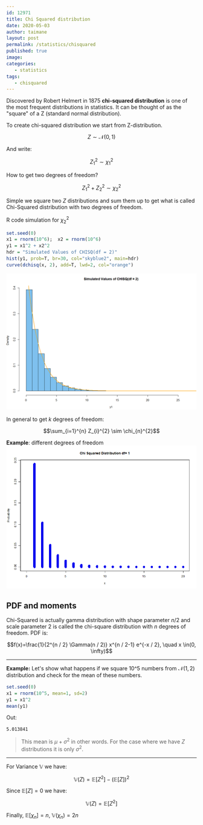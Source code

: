 ```yaml
---
id: 12971
title: Chi Squared distribution
date: 2020-05-03
author: taimane
layout: post
permalink: /statistics/chisquared
published: true
image: 
categories: 
   - statistics
tags:
   - chisquared
---
```

<script type="text/x-mathjax-config">
    MathJax.Hub.Config({
      tex2jax: {
        skipTags: ['script', 'noscript', 'style', 'textarea', 'pre'],
        inlineMath: [['$','$']]
      }
    });
</script>
<script src="https://cdn.mathjax.org/mathjax/latest/MathJax.js?config=TeX-AMS-MML_HTMLorMML" type="text/javascript"></script>

Discovered by Robert Helmert in 1875 **chi-squared distribution** is one of the most frequent distributions in statistics. It can be thought of as the "square" of a Z (standard normal distribution).

To create chi-squared distribution we start from Z-distribution.

$$Z \sim \mathcal N(0,1)$$

And write:

$$Z_1^2 \sim \chi_1^2$$

How to get two degrees of freedom?

$$ Z_1^2 + Z_2^2 \sim \chi_2^2$$

Simple we square two $Z$ distributions and sum them up to get what is called Chi-Squared distribution with two degrees of freedom.


R code simulation for $\chi_2^2$

```r
set.seed(0)
x1 = rnorm(10^6);  x2 = rnorm(10^6)
y1 = x1^2 + x2^2
hdr = "Simulated Values of CHISQ(df = 2)"
hist(y1, prob=T, br=30, col="skyblue2", main=hdr)
curve(dchisq(x, 2), add=T, lwd=2, col="orange")
```

![Chi Square with two degrees of freedom](/wp-content/uploads/2021/03/chisq1.png)


In general to get $k$ degrees of freedom:

$$\sum_{i=1}^{n} Z_{i}^{2} \sim \chi_{n}^{2}$$

**Example**: different degrees of freedom
![chisq](/wp-content/uploads/2021/03/chisq.gif)
## PDF and moments

Chi-Squared is actually gamma distribution with shape parameter $n/2$ and scale parameter $2$ is called the chi-square distribution with $n$ degrees of freedom. PDF is:

$$f(x)=\frac{1}{2^{n / 2} \Gamma(n / 2)} x^{n / 2-1} e^{-x / 2}, \quad x \in(0, \infty)$$

---

**Example:** Let's show what happens if we square 10^5 numbers from $\mathcal N(1,2)$ distribution and check for the mean of these numbers.


```R
set.seed(0)
x1 = rnorm(10^5, mean=1, sd=2)
y1 = x1^2
mean(y1)
```

Out:
```
5.013841
```
> This mean is $\mu + \sigma^2$ in other words. For the case where we have $Z$ distributions it is only $\sigma^2$.
> 
---

For Variance $\mathbb V$ we have:

$$\mathbb V(Z) =\mathbb E[Z^2] - ( \mathbb E[Z])^2$$ 

Since $\mathbb E[Z]=0$ we have:

$$\mathbb V(Z) =\mathbb E[Z^2]$$

Finally, $\mathbb E[\chi_n]=n$, $\mathbb V(\chi_n) = 2n$



